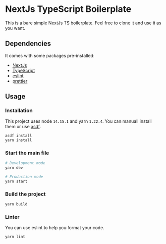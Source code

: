 # NextJs TypeScript Boilerplate

This is a bare simple NextJs TS boilerplate. Feel free to clone it and use it as you want.

## Dependencies

It comes with some packages pre-installed:
- [NextJs](https://nextjs.org/)
- [TypeScript](https://www.typescriptlang.org/docs/home.html)
- [eslint](https://eslint.org/)
- [prettier](https://prettier.io/)

## Usage

### Installation

This project uses node `14.15.1` and yarn `1.22.4`.
You can manuall install them or use [asdf](https://github.com/asdf-vm/asdf).

```bash
asdf install
yarn install
```

### Start the main file

```bash
# Development mode
yarn dev

# Production mode
yarn start
```

### Build the project

```bash
yarn build
```

### Linter

You can use eslint to help you format your code.

```bash
yarn lint
```
